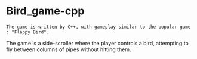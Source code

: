 # Bird_game-cpp


    The game is written by C++, with gameplay similar to the popular game : "Flappy Bird".
The game is a side-scroller where the player controls a bird, attempting to fly between columns of pipes without hitting them.
